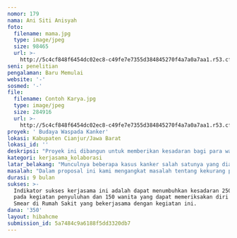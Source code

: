 ```yaml
---
nomor: 179
nama: Ani Siti Anisyah
foto:
  filename: mama.jpg
  type: image/jpeg
  size: 98465
  url: >-
    http://5c4cf848f6454dc02ec8-c49fe7e7355d384845270f4a7a0a7aa1.r53.cf2.rackcdn.com/9f18f4e1-9506-48f8-85bf-2acc7fb18b1d/mama.jpg
seni: penelitian
pengalaman: Baru Memulai
website: '-'
sosmed: '-'
file:
  filename: Contoh Karya.jpg
  type: image/jpeg
  size: 284916
  url: >-
    http://5c4cf848f6454dc02ec8-c49fe7e7355d384845270f4a7a0a7aa1.r53.cf2.rackcdn.com/a6af4e03-745c-4e64-91a6-4831f02da7b8/Contoh%20Karya.jpg
proyek: ' Budaya Waspada Kanker'
lokasi: Kabupaten Cianjur/Jawa Barat
lokasi_id: ''
deskripsi: "Proyek ini dibangun untuk memberikan kesadaran bagi para wanita berusia 21 tahun ke atas, terutama wanita yang telah berkeluarga dan pernah melahirkan atau wanita yang telah aktif berhubungan seksual sebelum usia tersebut tentang bahaya Kanker Servikc, Kanker Rahim dan Kanker Payudara.\r\n\r\nDengan kegiatan ini diharapkan para wanita tidak hanya sadar dan meminimalisir serangan kanker pada wanita, Tetapi juga dapat menjadi “Media Komunikasi” sehingga dapat mengedukasi wanita-wanita lainnya. Kerjasama ini tidak hanya ditujukan untuk mengedukasi namun juga mengumpulkan data untuk memetakan materi/informasi dari para Dokter Ahli yang mudah diserap dan dipahami. Dengan hasil kerjasama ini diharapkan akan mampu menemukan pola distribusi informasi yang tepat bagi wanita-wanita pedesaan dengan akses informasi yang relative terbatas.\r\n\r\nKegitan ini dilaksanakan dalam 2 bagian, pertama berupa penyuluhan secara tatap muka sebagai bentuk edukasi. Penyuluhan ini akan dilakukan di beberapa titik bekerjasama dengan puskesmas setempat. Pada penyuluhan ini akan mengundang dokter spesialis kandungan untuk memaparkan tentang bahaya kanker, pengenalan aplikasi android tentang informasi dan catatan pemeriksaan pasien.\r\n\r\nKedua pemeriksaan Pap Smear bekerjasama dengan Rumah Sakit di Kabupaten Cianjur. Pemeriksaan ini ditujukan bagi 150 pasien dan hasil pemeriksaan akan dimasukan ke aplikasi sehingga dapat dilihat secara langsung oleh pasien."
kategori: kerjasama_kolaborasi
latar_belakang: "Munculnya beberapa kasus kanker salah satunya yang dialami oleh ibu saya sendiri. Dengan pola hidup yang dapat dikatakan sehat dengan makanan yang dimasak mandiri bukanlah gaya hidup dengan makanan cepat saji, ibu saya tetap terpapar virus Kanker Rahim tersebut. Tanpa mengetahui tanda atau gejala-gejala awal, sakit yang dirasakan di perut hanya dirasa layaknya sakit maag atau sakit perut biasa. Hingga akhirnya ketika terjadi pendarahan dan mengharuskan ke rumah sakit, informasi terkait kanker tersebut barulah diketahui.\r\n\r\nContoh ini memberikan sebuah peringatan kepada saya bahwa bagi wanita-wanita di pedesaan dengan pekerjaan sebagai ibu rumah tangga atau petani, informasi kesehatan seperti ini seringkali dilupakan. Dengan kesibukan dan keterbatasan informasi membuat mereka menyepelekan informasi tersebut. Hal tersebut terbukti dengan penelitian yang dilakukan pada tahun 2012 oleh Puspitasari dari Universitas Padjajaran dimana 77% masyarakat tidak memiliki pengetahuan terkait kanker terutama kanker serviks.\r\n\r\nAtas dasar inilah dirasa perlu untuk melakukan kajian yang lebih mendalam untuk melihat bagaimana informasi dapat mencapai keberadaan wanita-wanita pedesaan sehingga mereka lebih sadar dan melakukan tindakan-tindakan preventif demi kesehatan keluarga."
masalah: "Dalam proposal ini kami mengangkat masalah tentang kekurang pedulian warga terutama wanita terhadap bahaya kanker. Kanker adalah sebuah penyakit yang berbahaya, menurut dr. Vera Nevyta Tarigan, SpRad selaku dokter spesialis radiologi Siloam Hospital Kebon Jeruk (SHKJ), mengatakan bahwa penderita kanker terbanyak di Indonesia adalah wanita dengan kasus kanker payudara. Sedangkan kanker serviks atau mulut Rahim di Indonesia merupakan jumlah terbanyak ke-2 sedunia. \r\n\r\nHal tersebut disebabkan oleh kurangnya kesadaran sehingga banyak penderita yang baru memeriksakan diri setelah kanker berada pada stadium tinggi dan relative terlambat untuk ditangani. Alhasil yang terjadi hanyalah penanganan untuk mengurangi rasa sakit tapi tidak menyembuhkan.\r\n\r\nFenomena ini dirasa perlu untuk diangkat agar wanita lebih sadar dan waspada dengan bahaya kanker yang mengancam. Dengan pemahaman yang baik, kanker dapat dikenali lebih dini sehingga dapat ditangani dengan lebih tepat dengan hasil yang maksimal.\r\n\r\nDengan dilaksanakan kerjasama ini, diharapkan dapat menumbuhkan kesadaran wanita sejak sedini mungkin dan mampu mengurangi resiko kanker. Sehingga meskipun wanita memiliki sel-sel bersifat kanker, dokter bisa menanganinya lebih dini agar sel tersebut tidak berkembang menjadi ganas."
durasi: 9 bulan
sukses: >-
  Indikator sukses kerjasama ini adalah dapat menumbuhkan kesadaran 250 wanita
  pada kegiatan penyuluhan dan 150 wanita yang dapat memeriksakan diri pada Pap
  Smear di Rumah Sakit yang bekerjasama dengan kegiatan ini.
dana: '350'
layout: hibahcme
submission_id: 5a7484c9a6188f5dd3320db7
---
```

